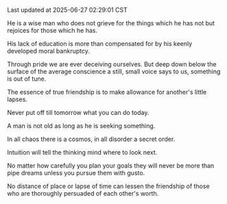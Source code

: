 Last updated at 2025-06-27 02:29:01 CST

He is a wise man who does not grieve for the things which he has not but rejoices for those which he has.

His lack of education is more than compensated for by his keenly developed moral bankruptcy.

Through pride we are ever deceiving ourselves. But deep down below the surface of the average conscience a still, small voice says to us, something is out of tune.

The essence of true friendship is to make allowance for another's little lapses.

Never put off till tomorrow what you can do today.

A man is not old as long as he is seeking something.

In all chaos there is a cosmos, in all disorder a secret order.

Intuition will tell the thinking mind where to look next.

No matter how carefully you plan your goals they will never be more than pipe dreams unless you pursue them with gusto.

No distance of place or lapse of time can lessen the friendship of those who are thoroughly persuaded of each other's worth.

